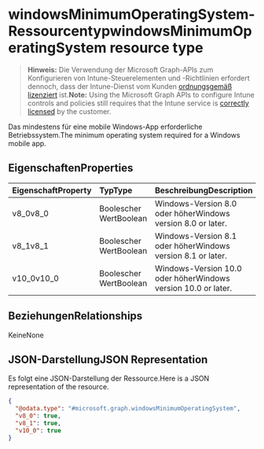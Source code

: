 # <a name="windowsminimumoperatingsystem-resource-type"></a><span data-ttu-id="69359-101">windowsMinimumOperatingSystem-Ressourcentyp</span><span class="sxs-lookup"><span data-stu-id="69359-101">windowsMinimumOperatingSystem resource type</span></span>

> <span data-ttu-id="69359-102">**Hinweis:** Die Verwendung der Microsoft Graph-APIs zum Konfigurieren von Intune-Steuerelementen und -Richtlinien erfordert dennoch, dass der Intune-Dienst vom Kunden [ordnungsgemäß lizenziert](https://go.microsoft.com/fwlink/?linkid=839381) ist.</span><span class="sxs-lookup"><span data-stu-id="69359-102">**Note:** Using the Microsoft Graph APIs to configure Intune controls and policies still requires that the Intune service is [correctly licensed](https://go.microsoft.com/fwlink/?linkid=839381) by the customer.</span></span>

<span data-ttu-id="69359-103">Das mindestens für eine mobile Windows-App erforderliche Betriebssystem.</span><span class="sxs-lookup"><span data-stu-id="69359-103">The minimum operating system required for a Windows mobile app.</span></span>
## <a name="properties"></a><span data-ttu-id="69359-104">Eigenschaften</span><span class="sxs-lookup"><span data-stu-id="69359-104">Properties</span></span>
|<span data-ttu-id="69359-105">Eigenschaft</span><span class="sxs-lookup"><span data-stu-id="69359-105">Property</span></span>|<span data-ttu-id="69359-106">Typ</span><span class="sxs-lookup"><span data-stu-id="69359-106">Type</span></span>|<span data-ttu-id="69359-107">Beschreibung</span><span class="sxs-lookup"><span data-stu-id="69359-107">Description</span></span>|
|:---|:---|:---|
|<span data-ttu-id="69359-108">v8_0</span><span class="sxs-lookup"><span data-stu-id="69359-108">v8_0</span></span>|<span data-ttu-id="69359-109">Boolescher Wert</span><span class="sxs-lookup"><span data-stu-id="69359-109">Boolean</span></span>|<span data-ttu-id="69359-110">Windows-Version 8.0 oder höher</span><span class="sxs-lookup"><span data-stu-id="69359-110">Windows version 8.0 or later.</span></span>|
|<span data-ttu-id="69359-111">v8_1</span><span class="sxs-lookup"><span data-stu-id="69359-111">v8_1</span></span>|<span data-ttu-id="69359-112">Boolescher Wert</span><span class="sxs-lookup"><span data-stu-id="69359-112">Boolean</span></span>|<span data-ttu-id="69359-113">Windows-Version 8.1 oder höher</span><span class="sxs-lookup"><span data-stu-id="69359-113">Windows version 8.1 or later.</span></span>|
|<span data-ttu-id="69359-114">v10_0</span><span class="sxs-lookup"><span data-stu-id="69359-114">v10_0</span></span>|<span data-ttu-id="69359-115">Boolescher Wert</span><span class="sxs-lookup"><span data-stu-id="69359-115">Boolean</span></span>|<span data-ttu-id="69359-116">Windows-Version 10.0 oder höher</span><span class="sxs-lookup"><span data-stu-id="69359-116">Windows version 10.0 or later.</span></span>|

## <a name="relationships"></a><span data-ttu-id="69359-117">Beziehungen</span><span class="sxs-lookup"><span data-stu-id="69359-117">Relationships</span></span>
<span data-ttu-id="69359-118">Keine</span><span class="sxs-lookup"><span data-stu-id="69359-118">None</span></span>
## <a name="json-representation"></a><span data-ttu-id="69359-119">JSON-Darstellung</span><span class="sxs-lookup"><span data-stu-id="69359-119">JSON Representation</span></span>
<span data-ttu-id="69359-120">Es folgt eine JSON-Darstellung der Ressource.</span><span class="sxs-lookup"><span data-stu-id="69359-120">Here is a JSON representation of the resource.</span></span>
<!--{
  "blockType": "resource",
  "@odata.type": "microsoft.graph.windowsMinimumOperatingSystem"
}-->
``` json
{
  "@odata.type": "#microsoft.graph.windowsMinimumOperatingSystem",
  "v8_0": true,
  "v8_1": true,
  "v10_0": true
}
```









